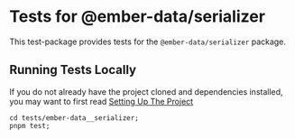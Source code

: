 # Tests for @ember-data/serializer

This test-package provides tests for the `@ember-data/serializer` package.

## Running Tests Locally

If you do not already have the project cloned and dependencies installed, you may want to first read [Setting Up The Project](../../contributing/setting-up-the-project.md) 

```cli
cd tests/ember-data__serializer;
pnpm test;
```
